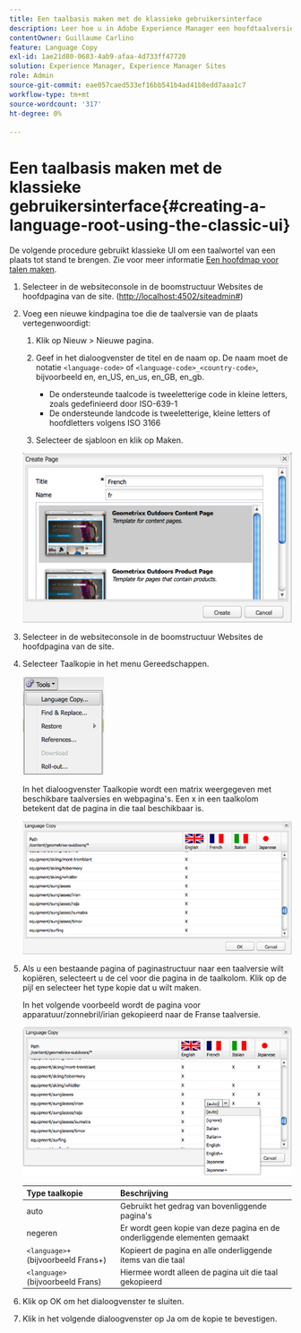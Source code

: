 ```yaml
---
title: Een taalbasis maken met de klassieke gebruikersinterface
description: Leer hoe u in Adobe Experience Manager een hoofdtaalversie maakt met de klassieke gebruikersinterface.
contentOwner: Guillaume Carlino
feature: Language Copy
exl-id: 1ae21d80-0683-4ab9-afaa-4d733ff47720
solution: Experience Manager, Experience Manager Sites
role: Admin
source-git-commit: eae057caed533ef16bb541b4ad41b8edd7aaa1c7
workflow-type: tm+mt
source-wordcount: '317'
ht-degree: 0%

---
```


# Een taalbasis maken met de klassieke gebruikersinterface{#creating-a-language-root-using-the-classic-ui}

De volgende procedure gebruikt klassieke UI om een taalwortel van een plaats tot stand te brengen. Zie voor meer informatie [Een hoofdmap voor talen maken](/help/sites-administering/tc-prep.md#creating-a-language-root).

1. Selecteer in de websiteconsole in de boomstructuur Websites de hoofdpagina van de site. ([http://localhost:4502/siteadmin#](http://localhost:4502/siteadmin#))
1. Voeg een nieuwe kindpagina toe die de taalversie van de plaats vertegenwoordigt:

   1. Klik op Nieuw > Nieuwe pagina.
   1. Geef in het dialoogvenster de titel en de naam op. De naam moet de notatie `<language-code>` of `<language-code>_<country-code>`, bijvoorbeeld en, en_US, en_us, en_GB, en_gb.

      * De ondersteunde taalcode is tweeletterige code in kleine letters, zoals gedefinieerd door ISO-639-1
      * De ondersteunde landcode is tweeletterige, kleine letters of hoofdletters volgens ISO 3166

   1. Selecteer de sjabloon en klik op Maken.

   ![newpagefr](assets/newpagefr.png)

1. Selecteer in de websiteconsole in de boomstructuur Websites de hoofdpagina van de site.
1. Selecteer Taalkopie in het menu Gereedschappen.

   ![toolslangucopy](assets/toolslanguagecopy.png)

   In het dialoogvenster Taalkopie wordt een matrix weergegeven met beschikbare taalversies en webpagina&#39;s. Een x in een taalkolom betekent dat de pagina in die taal beschikbaar is.

   ![taalcopydialog](assets/languagecopydialog.png)

1. Als u een bestaande pagina of paginastructuur naar een taalversie wilt kopiëren, selecteert u de cel voor die pagina in de taalkolom. Klik op de pijl en selecteer het type kopie dat u wilt maken.

   In het volgende voorbeeld wordt de pagina voor apparatuur/zonnebril/irian gekopieerd naar de Franse taalversie.

   ![languageCopydilogdropdown](assets/languagecopydilogdropdown.png)

   | Type taalkopie | Beschrijving |
   |---|---|
   | auto | Gebruikt het gedrag van bovenliggende pagina&#39;s |
   | negeren | Er wordt geen kopie van deze pagina en de onderliggende elementen gemaakt |
   | `<language>+` (bijvoorbeeld Frans+) | Kopieert de pagina en alle onderliggende items van die taal |
   | `<language>` (bijvoorbeeld Frans) | Hiermee wordt alleen de pagina uit die taal gekopieerd |

1. Klik op OK om het dialoogvenster te sluiten.
1. Klik in het volgende dialoogvenster op Ja om de kopie te bevestigen.
